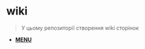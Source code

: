 # wiki
>У цьому репозиторії створення wiki сторінок


* **[MENU](https://github.com/ViktorWEBS/wiki/wiki/_Sidebar/)**
